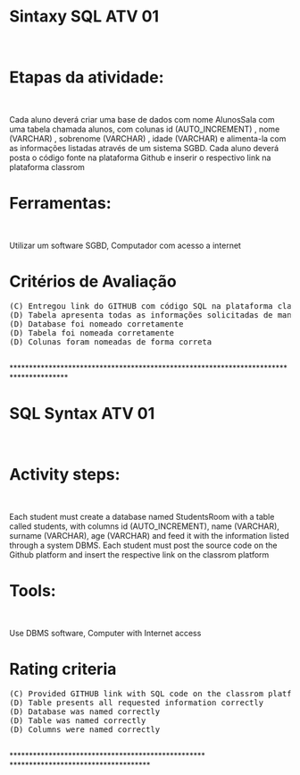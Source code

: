 # Sintaxy SQL ATV 01
<br>

<H1>
  Etapas da atividade:
  
</H1>
<br>

<p>
 Cada aluno deverá criar uma base de dados com nome AlunosSala com uma tabela chamada alunos, com colunas id (AUTO_INCREMENT) , nome (VARCHAR) , sobrenome (VARCHAR) , idade (VARCHAR) e alimenta-la com as informações listadas através de um sistema SGBD.
Cada aluno deverá posta o código fonte na plataforma Github e inserir o respectivo link na plataforma classrom 
  
</p>

  
<h1>
Ferramentas:  
</h1>
<br>
<p>
Utilizar um software SGBD,
Computador com acesso a internet
</p>

<h1>
Critérios de Avaliação   
</h1>

<pre>
(C) Entregou link do GITHUB com código SQL na plataforma classrom
(D) Tabela apresenta todas as informações solicitadas de maneira correta
(D) Database foi nomeado corretamente
(D) Tabela foi nomeada corretamente
(D) Colunas foram nomeadas de forma correta

</pre>

<p>
  **************************************************************************************
</p>

<h1>
 SQL Syntax ATV 01  
</h1>
<br>

<H1>
  Activity steps:
  
</H1>
<br>

<p>
 Each student must create a database named StudentsRoom with a table called students, with columns id (AUTO_INCREMENT), name (VARCHAR), surname (VARCHAR), age (VARCHAR) and feed it with the information listed through a system DBMS.
Each student must post the source code on the Github platform and insert the respective link on the classrom platform
  
</p>

  
<h1>
Tools:
</h1>
<br>
<p>
Use DBMS software,
Computer with Internet access
</p>

<h1>
Rating criteria
</h1>

<pre>
(C) Provided GITHUB link with SQL code on the classrom platform
(D) Table presents all requested information correctly
(D) Database was named correctly
(D) Table was named correctly
(D) Columns were named correctly

</pre>

<p>
  ************************************************** ************************************
</p>
